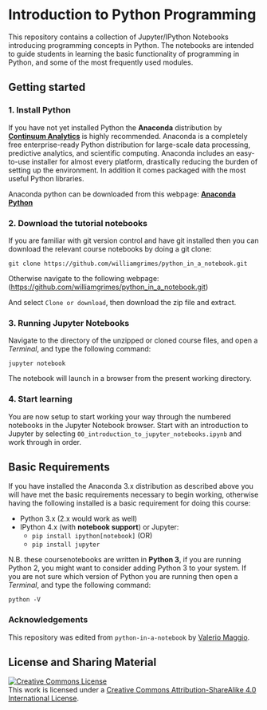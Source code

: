 # Introduction to Python Programming
This repository contains a collection of Jupyter/IPython Notebooks introducing programming concepts in Python. The notebooks are intended to guide students in learning the basic functionality of programming in Python, and some of the most frequently used modules. 

## Getting started
### 1. Install Python
If you have not yet installed Python the **Anaconda** distribution by [**Continuum Analytics**](http://www.continuum.io/) is highly recommended. Anaconda is a completely free enterprise-ready Python distribution for large-scale data processing, predictive analytics, and scientific computing. Anaconda includes an easy-to-use installer for almost every platform, drastically reducing the burden of setting up the environment. In addition it comes packaged with the most useful Python libraries.

Anaconda python can be downloaded from this webpage: [**Anaconda Python**](https://store.continuum.io/cshop/anaconda/)

### 2. Download the tutorial notebooks
If you are familiar with git version control and have git installed then you can download the relevant course notebooks by doing a git clone:

    git clone https://github.com/williamgrimes/python_in_a_notebook.git

Otherwise navigate to the following webpage: (https://github.com/williamgrimes/python_in_a_notebook.git)

And select `Clone or download`, then download the zip file and extract.

### 3. Running Jupyter Notebooks
Navigate to the directory of the unzipped or cloned course files, and open a _Terminal_, and type the following command:

    jupyter notebook

The notebook will launch in a browser from the present working directory.

### 4. Start learning
You are now setup to start working your way through the numbered notebooks in the Jupyter Notebook browser. Start with an introduction to Jupyter by selecting `00_introduction_to_jupyter_notebooks.ipynb` and work through in order.

## Basic Requirements
If you have installed the Anaconda 3.x distribution as described above you will have met the basic requirements necessary to begin working, otherwise having the following installed is a basic requirement for doing this course:

* Python 3.x (2.x would work as well)
* IPython 4.x (with **notebook support**) or Jupyter: 
    * `pip install ipython[notebook]` (OR)
    * `pip install jupyter`

N.B. these coursenotebooks are written in **Python 3**, if you are running Python 2, you might want to consider adding Python 3 to your system. If you are not sure which version of Python you are running then open a  _Terminal_, and type the following command:

    python -V

### Acknowledgements
This repository was edited from `python-in-a-notebook` by [Valerio Maggio](https://github.com/leriomaggio/python-in-a-notebook).

## License and Sharing Material
<a rel="license" href="http://creativecommons.org/licenses/by-sa/4.0/"><img alt="Creative Commons License" style="border-width:0" src="https://i.creativecommons.org/l/by-sa/4.0/80x15.png" /></a><br />This work is licensed under a <a rel="license" href="http://creativecommons.org/licenses/by-sa/4.0/">Creative Commons Attribution-ShareAlike 4.0 International License</a>.
